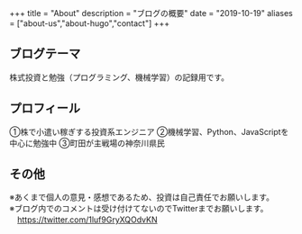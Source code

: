 +++
title = "About"
description = "ブログの概要"
date = "2019-10-19"
aliases = ["about-us","about-hugo","contact"]
+++

## ブログテーマ
株式投資と勉強（プログラミング、機械学習）の記録用です。

## プロフィール
①株で小遣い稼ぎする投資系エンジニア
②機械学習、Python、JavaScriptを中心に勉強中
③町田が主戦場の神奈川県民

## その他
※あくまで個人の意見・感想であるため、投資は自己責任でお願いします。  
※ブログ内でのコメントは受け付けてないのでTwitterまでお願いします。  
　https://twitter.com/1luf9GryXQOdvKN


